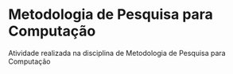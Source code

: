 # Metodologia de Pesquisa para Computação
Atividade realizada na disciplina de Metodologia de Pesquisa para Computação
